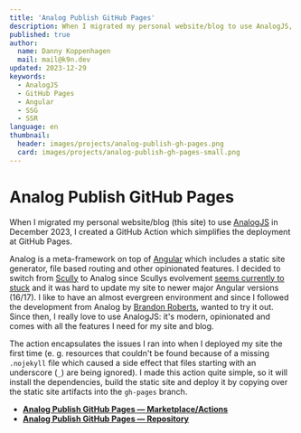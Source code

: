 ```yaml
---
title: 'Analog Publish GitHub Pages'
description: When I migrated my personal website/blog to use AnalogJS, I created a GitHub Action which simplifies the deployment at GitHub Pages.
published: true
author:
  name: Danny Koppenhagen
  mail: mail@k9n.dev
updated: 2023-12-29
keywords:
  - AnalogJS
  - GitHub Pages
  - Angular
  - SSG
  - SSR
language: en
thumbnail:
  header: images/projects/analog-publish-gh-pages.png
  card: images/projects/analog-publish-gh-pages-small.png
---
```


# Analog Publish GitHub Pages

When I migrated my personal website/blog (this site) to use [AnalogJS](https://analogjs.org/) in December 2023, I created a GitHub Action which simplifies the deployment at GitHub Pages.

Analog is a meta-framework on top of [Angular](https://angular.dev) which includes a static site generator, file based routing and other opinionated features.
I decided to switch from [Scully](https://scully.io) to Analog since Scullys evolvement [seems currently to stuck](https://github.com/scullyio/scully/issues/1660#issuecomment-1872673347) and it was hard to update my site to newer major Angular versions (16/17).
I like to have an almost evergreen environment and since I followed the development from Analog by [Brandon Roberts](https://twitter.com/brandontroberts), wanted to try it out.
Since then, I really love to use AnalogJS: it's modern, opinionated and comes with all the features I need for my site and blog.

The action encapsulates the issues I ran into when I deployed my site the first time
(e. g. resources that couldn't be found because of a missing `.nojekyll` file which caused a side effect that files starting with an underscore (`_`) are being ignored).
I made this action quite simple, so it will install the dependencies, build the static site and deploy it by copying over the static site artifacts into the `gh-pages` branch.

- **[Analog Publish GitHub Pages — Marketplace/Actions](https://github.com/marketplace/actions/analog-publish-github-pages)**
- **[Analog Publish GitHub Pages — Repository](https://github.com/MelihAltintas/vue3-openlayers)**
